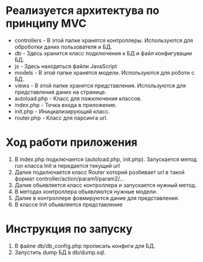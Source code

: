 # Реализуется архитектува по принципу MVC
- controllers - В этой папке хранятся контроллеры. Используются для оброботки даних пользователя и БД.
- db - Здесь хранится класс подключения к БД и файл конфигувации БД. 
- js - Здесь находяться файли JavaScript
- models - В этой папке хранятся модели. Используются для роботи с БД. 
- views - В этой папке хранятся представления. Используются для представления даних на странице.
- autoload.php - Класс для пожключения классов.
- index.php - Точка входа в приложение.
- init.php - Инициализирующий класс.
- router.php - Класс для парсинга url.
# Ход работи приложения
1. В index.php подключается (autoload.php, init.php). Запускается метод run класса Init и передается текущий url
2. Далие подключается класс Router которий розбивает url в такой формат controller/action/param1/param2/...
3. Далие обьявляется класс контроллера и запускается нужный метод.
4. В методах контроллера обьявляются нужные модели.
5. Далие в контроллере фовмируются дание для представления.
6. В классе Init обьявляется представление  
# Инструкция по запуску
1. В файле db/db_config.php прописать конфиги для БД.
2. Запустить dump БД в db/dump.sql. 
